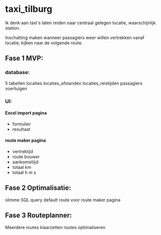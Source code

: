 # taxi_tilburg

Ik denk aan taxi's laten reiden naar centraal gelegen locatie, waarschijnlijk station.

Inschatting maken wanneer passagiers weer willen vertrekken vanaf locatie; kijken naar de volgende route.

## Fase 1 MVP:
### database:
5 tabellen
locaties
locaties_afstanden
locaties_reistijden
passagiers
voertuigen

### UI:
#### Excel import pagina
+ formulier
+ resultaat
#### route maker pagina
+ vertrektijd
+ route bouwer
+ aankomsttijd
+ totaal km
+ totaal h m s

## Fase 2 Optimalisatie:
slimme SQL query
default route voor route maker pagina

## Fase 3 Routeplanner:
Meerdere routes klaarzetten
routes optimaliseren
